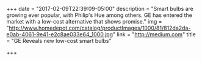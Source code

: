 +++
date = "2017-02-09T22:39:09-05:00"
description = "Smart bulbs are growing ever popular, with Philip's  Hue among others. GE has entered the market with a low-cost alternative that shows promise."
img = "http://www.homedepot.com/catalog/productImages/1000/81/812da2da-e0ab-4061-9e41-e2c8ae033e64_1000.jpg"
link = "http://medium.com"
title = "GE Reveals new low-cost smart bulbs"

+++

